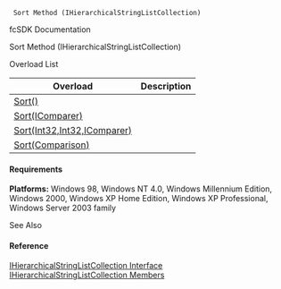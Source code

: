﻿     Sort Method (IHierarchicalStringListCollection)                                                   

fcSDK Documentation

Sort Method (IHierarchicalStringListCollection)

Overload List

| Overload | Description |
| --- | --- |
| [Sort()](fcSDK~FChoice.Foundation.Clarify.DataObjects.IHierarchicalStringListCollection~Sort().md) |   |
| [Sort(IComparer<IHierarchicalStringList>)](fcSDK~FChoice.Foundation.Clarify.DataObjects.IHierarchicalStringListCollection~Sort(IComparer{IHierarchicalStringList}).md) |   |
| [Sort(Int32,Int32,IComparer<IHierarchicalStringList>)](fcSDK~FChoice.Foundation.Clarify.DataObjects.IHierarchicalStringListCollection~Sort(Int32,Int32,IComparer{IHierarchicalStringList}).md) |   |
| [Sort(Comparison<IHierarchicalStringList>)](fcSDK~FChoice.Foundation.Clarify.DataObjects.IHierarchicalStringListCollection~Sort(Comparison{IHierarchicalStringList}).md) |   |

#### Requirements

**Platforms:** Windows 98, Windows NT 4.0, Windows Millennium Edition, Windows 2000, Windows XP Home Edition, Windows XP Professional, Windows Server 2003 family

See Also

#### Reference

[IHierarchicalStringListCollection Interface](fcSDK~FChoice.Foundation.Clarify.DataObjects.IHierarchicalStringListCollection.md)  
[IHierarchicalStringListCollection Members](fcSDK~FChoice.Foundation.Clarify.DataObjects.IHierarchicalStringListCollection_members.md)